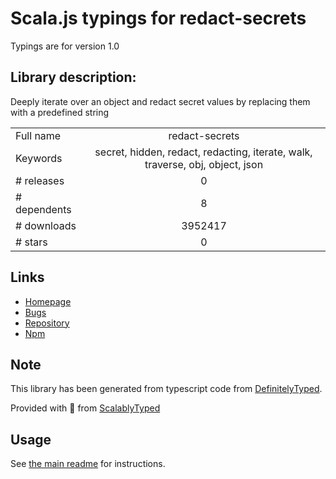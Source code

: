 
# Scala.js typings for redact-secrets

Typings are for version 1.0

## Library description:
Deeply iterate over an object and redact secret values by replacing them with a predefined string

|                    |                 |
| ------------------ | :-------------: |
| Full name          | redact-secrets |
| Keywords           | secret, hidden, redact, redacting, iterate, walk, traverse, obj, object, json |
| # releases         | 0 |
| # dependents       | 8 |
| # downloads        | 3952417 |
| # stars            | 0 |

## Links
- [Homepage](https://github.com/watson/redact-secrets#readme)
- [Bugs](https://github.com/watson/redact-secrets/issues)
- [Repository](https://github.com/watson/redact-secrets)
- [Npm](https://www.npmjs.com/package/redact-secrets)
    


## Note
This library has been generated from typescript code from [DefinitelyTyped](https://definitelytyped.org).

Provided with :purple_heart: from [ScalablyTyped](https://github.com/oyvindberg/ScalablyTyped)

## Usage
See [the main readme](../../readme.md) for instructions.


